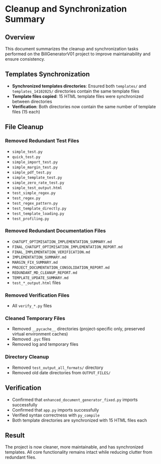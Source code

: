 # Cleanup and Synchronization Summary

## Overview
This document summarizes the cleanup and synchronization tasks performed on the BillGeneratorV01 project to improve maintainability and ensure consistency.

## Templates Synchronization
- **Synchronized templates directories**: Ensured both `templates/` and `templates_14102025/` directories contain the same template files
- **Template files copied**: 15 HTML template files were synchronized between directories
- **Verification**: Both directories now contain the same number of template files (15 each)

## File Cleanup
### Removed Redundant Test Files
- `simple_test.py`
- `quick_test.py`
- `simple_import_test.py`
- `simple_margin_test.py`
- `simple_pdf_test.py`
- `simple_template_test.py`
- `simple_zero_rate_test.py`
- `simple_test_output.html`
- `test_simple_regex.py`
- `test_regex.py`
- `test_regex_pattern.py`
- `test_template_directly.py`
- `test_template_loading.py`
- `test_profiling.py`

### Removed Redundant Documentation Files
- `CHATGPT_OPTIMISATION_IMPLEMENTATION_SUMMARY.md`
- `FINAL_CHATGPT_OPTIMISATION_IMPLEMENTATION_REPORT.md`
- `FINAL_IMPLEMENTATION_VERIFICATION.md`
- `IMPLEMENTATION_SUMMARY.md`
- `MARGIN_FIX_SUMMARY.md`
- `PROJECT_DOCUMENTATION_CONSOLIDATION_REPORT.md`
- `REDUNDANT_MD_CLEANUP_REPORT.md`
- `TEMPLATE_UPDATE_SUMMARY.md`
- `test_*_output.html` files

### Removed Verification Files
- All `verify_*.py` files

### Cleaned Temporary Files
- Removed `__pycache__` directories (project-specific only, preserved virtual environment caches)
- Removed `.pyc` files
- Removed log and temporary files

### Directory Cleanup
- Removed `test_output_all_formats/` directory
- Removed old date directories from `OUTPUT_FILES/`

## Verification
- Confirmed that `enhanced_document_generator_fixed.py` imports successfully
- Confirmed that `app.py` imports successfully
- Verified syntax correctness with `py_compile`
- Both template directories are synchronized with 15 HTML files each

## Result
The project is now cleaner, more maintainable, and has synchronized templates. All core functionality remains intact while reducing clutter from redundant files.